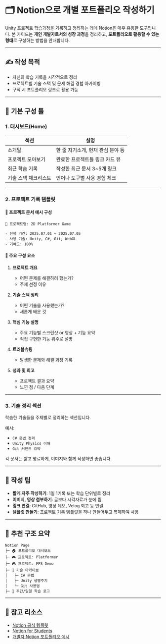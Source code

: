 
# 🗂️ Notion으로 개별 포트폴리오 작성하기

Unity 프로젝트 학습과정을 기록하고 정리하는 데에 Notion은 매우 유용한 도구입니다. 본 가이드는 **개인 개발자로서의 성장 과정**을 정리하고, **포트폴리오로 활용할 수 있는 형태**로 구성하는 방법을 안내합니다.

---

## ✍️ 작성 목적

- 자신의 학습 기록을 시각적으로 정리
- 프로젝트별 기술 스택 및 문제 해결 경험 아카이빙
- 구직 시 포트폴리오 링크로 활용 가능

---

## 📐 기본 구성 틀

### 1. 대시보드(Home)

| 섹션 | 설명 |
|------|------|
| 소개말 | 한 줄 자기소개, 현재 관심 분야 등 |
| 프로젝트 모아보기 | 완료한 프로젝트들 링크 카드 뷰 |
| 최근 학습 기록 | 작성한 최근 문서 3~5개 링크 |
| 기술 스택 체크리스트 | 언어나 도구별 사용 경험 체크 |

---

### 2. 프로젝트 기록 템플릿

#### 📄 프로젝트 문서 예시 구성

```
📌 프로젝트명: 2D Platformer Game

- 진행 기간: 2025.07.01 ~ 2025.07.05
- 사용 기술: Unity, C#, Git, WebGL
- 기여도: 100%
```

#### 🧩 주요 구성 요소

1. **프로젝트 개요**
   - 어떤 문제를 해결하려 했는가?
   - 주제 선정 이유

2. **기술 스택 정리**
   - 어떤 기술을 사용했는가?
   - 새롭게 배운 것

3. **핵심 기능 설명**
   - 주요 기능별 스크린샷 or 영상 + 기능 요약
   - 직접 구현한 기능 위주로 설명

4. **트러블슈팅**
   - 발생한 문제와 해결 과정 기록

5. **성과 및 회고**
   - 프로젝트 결과 요약
   - 느낀 점 / 다음 단계

---

### 3. 기술 정리 섹션

학습한 기술들을 주제별로 정리하는 섹션입니다.

예시:

- `C# 문법 정리`
- `Unity Physics 이해`
- `Git 커맨드 요약`

각 문서는 짧고 명료하게, 이미지와 함께 작성하면 좋습니다.

---

## 📌 작성 팁

- **짧게 자주 작성하기**: 1일 1기록 또는 학습 단위별로 정리
- **이미지, 영상 첨부하기**: 글보다 시각자료가 눈에 띔
- **링크 연결**: GitHub, 영상 데모, Velog 회고 등 연결
- **템플릿 만들기**: 프로젝트 기록 템플릿을 하나 만들어두고 복제하여 사용

---

## 🧠 추천 구조 요약

```
Notion Page
├─ 🏠 포트폴리오 대시보드
├─ 🎮 프로젝트: Platformer
├─ 🎮 프로젝트: FPS Demo
├─ 📘 기술 아카이브
│   ├─ C# 문법
│   ├─ Unity 생명주기
│   └─ Git 사용법
├─ 📅 주간/일일 학습 로그
```

---

## 🔗 참고 리소스

- [Notion 공식 템플릿](https://www.notion.so/templates)
- [Notion for Students](https://www.notion.so/students)
- [개발자 Notion 포트폴리오 예시](https://www.notion.so/Product-Design-Portfolio-template-2681705f44ce4912852765dffaf06597)
